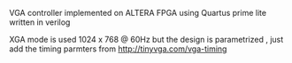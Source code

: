 VGA controller implemented on ALTERA FPGA using Quartus prime lite written in verilog 

XGA mode is used 1024 x 768 @ 60Hz but the design is parametrized , just add the timing parmters from http://tinyvga.com/vga-timing
